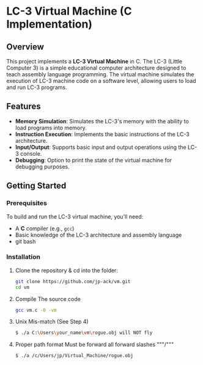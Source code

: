 # LC-3 Virtual Machine (C Implementation)

## Overview

This project implements a **LC-3 Virtual Machine** in C. The LC-3 (Little Computer 3) is a simple educational computer architecture designed to teach assembly language programming. The virtual machine simulates the execution of LC-3 machine code on a software level, allowing users to load and run LC-3 programs.

## Features

- **Memory Simulation**: Simulates the LC-3's memory with the ability to load programs into memory.
- **Instruction Execution**: Implements the basic instructions of the LC-3 architecture.
- **Input/Output**: Supports basic input and output operations using the LC-3 console.
- **Debugging**: Option to print the state of the virtual machine for debugging purposes.

## Getting Started

### Prerequisites

To build and run the LC-3 virtual machine, you'll need:

- A **C** compiler (e.g., `gcc`)
- Basic knowledge of the LC-3 architecture and assembly language
- git bash

### Installation

1. Clone the repository & cd into the folder:

   ```bash
   git clone https://github.com/jp-ack/vm.git
   cd vm

2. Compile The source code
   ```bash
   gcc vm.c -0 -vm

3. Unix Mis-match (See Step 4)
   ```bash
   $ ./a C:\Users\your_name\vm\rogue.obj will NOT fly 

4. Proper path format
   Must be forward all forward slashes """/"""     
   ```bash
   $ ./a /c/Users/jp/Virtual_Machine/rogue.obj

